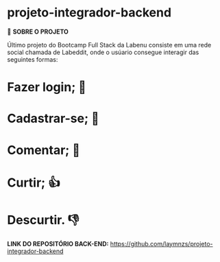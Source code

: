 # projeto-integrador-backend

📖 **SOBRE O PROJETO**

Último projeto do Bootcamp Full Stack da Labenu consiste em uma rede social chamada de Labeddit, onde o usúario consegue interagir das seguintes formas:

# Fazer login; 📱
# Cadastrar-se; 📱
# Comentar; 💬
# Curtir; 👍
# Descurtir. 👎


 **LINK DO REPOSITÓRIO BACK-END:** 
https://github.com/laymnzs/projeto-integrador-backend
